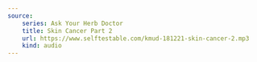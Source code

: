 ```yaml
---
source:
    series: Ask Your Herb Doctor
    title: Skin Cancer Part 2
    url: https://www.selftestable.com/kmud-181221-skin-cancer-2.mp3
    kind: audio
---
```


